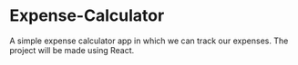 # Expense-Calculator
A simple expense calculator app in which we can track our expenses. The project will be made using React.
